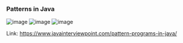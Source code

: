 ### Patterns in Java

![image](https://www.javainterviewpoint.com/wp-content/uploads/2020/06/Pattern-Programs-in-Java.png)
![image](https://user-images.githubusercontent.com/106769566/171959544-76311067-e32b-400b-b7ac-d16d6c66b1f0.png)
![image](https://www.javainterviewpoint.com/wp-content/uploads/2020/06/Pattern-Programs-in-Java-2.png)

Link: https://www.javainterviewpoint.com/pattern-programs-in-java/
